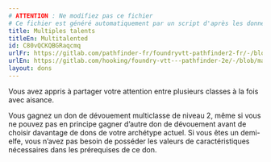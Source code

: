 ```yaml
---
# ATTENTION : Ne modifiez pas ce fichier
# Ce fichier est généré automatiquement par un script d'après les données du module Foundry VTT officiel et de sa traduction
title: Multiples talents
titleEn: Multitalented
id: C80vQCKQBGRaqcmq
urlFr: https://gitlab.com/pathfinder-fr/foundryvtt-pathfinder2-fr/-/blob/master/data/feats/C80vQCKQBGRaqcmq.htm
urlEn: https://gitlab.com/hooking/foundry-vtt---pathfinder-2e/-/blob/master/packs/data/feats.db/multitalented.json
layout: dons
---
```

Vous avez appris à partager votre attention entre plusieurs classes à la fois avec aisance.

Vous gagnez un don de dévouement multiclasse de niveau 2, même si vous ne pouvez pas en principe gagner d’autre don de dévouement avant de choisir davantage de dons de votre archétype actuel. Si vous êtes un demi-elfe, vous n’avez pas besoin de posséder les valeurs de caractéristiques nécessaires dans les prérequises de ce don.
